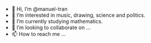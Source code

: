 - 👋 Hi, I’m @manuel-tran
- 👀 I’m interested in music, drawing, science and politics.
- 🌱 I’m currently studying mathematics.
- 💞️ I’m looking to collaborate on ...
- 📫 How to reach me ...

<!---
manuel-tran/manuel-tran is a ✨ special ✨ repository because its `README.md` (this file) appears on your GitHub profile.
You can click the Preview link to take a look at your changes.
--->
